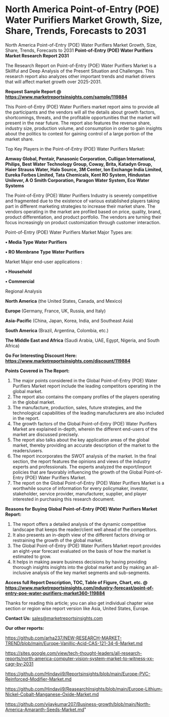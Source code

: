 # North America Point-of-Entry (POE) Water Purifiers Market Growth, Size, Share, Trends, Forecasts to 2031
North America Point-of-Entry (POE) Water Purifiers Market Growth, Size, Share, Trends, Forecasts to 2031
<strong>Point-of-Entry (POE) Water Purifiers Market Research Report 2031</strong>

The Research Report on Point-of-Entry (POE) Water Purifiers Market is a Skillful and Deep Analysis of the Present Situation and Challenges. This research report also analyzes other important trends and market drivers that will affect market growth over 2025-2031.

<strong>Request Sample Report @ <a href=https://www.marketreportsinsights.com/sample/119884>https://www.marketreportsinsights.com/sample/119884</a></strong>

This Point-of-Entry (POE) Water Purifiers market report aims to provide all the participants and the vendors will all the details about growth factors, shortcomings, threats, and the profitable opportunities that the market will present in the near future. The report also features the revenue share, industry size, production volume, and consumption in order to gain insights about the politics to contest for gaining control of a large portion of the market share.

Top Key Players in the Point-of-Entry (POE) Water Purifiers Market:

<strong>Amway Global, Pentair, Panasonic Corporation, Culligan International, Philips, Best Water Technology Group, Coway, Brita, Katadyn Group, Haier Strauss Water, Halo Source, 3M Center, Ion Exchange India Limited, Eureka Forbes Limited, Tata Chemicals, Kent RO System, Hindustan Unilever, A O Smith Corporation, Paragon Water System, Eco Water Systems</strong>

The Point-of-Entry (POE) Water Purifiers Industry is severely competitive and fragmented due to the existence of various established players taking part in different marketing strategies to increase their market share. The vendors operating in the market are profiled based on price, quality, brand, product differentiation, and product portfolio. The vendors are turning their focus increasingly on product customization through customer interaction.

Point-of-Entry (POE) Water Purifiers Market Major Types are:

<strong>• Media Type Water Purifiers

• RO Membrane Type Water Purifiers</strong>

Market Major end-user applications :

<strong>• Household

• Commercial</strong>

Regional Analysis

</u><strong><b>North America</b></strong> (the United States, Canada, and Mexico)

<strong><b>Europe </b></strong>(Germany, France, UK, Russia, and Italy)

<strong><b>Asia-Pacific</b></strong> (China, Japan, Korea, India, and Southeast Asia)

<strong><b>South America</b></strong> (Brazil, Argentina, Colombia, etc.)

<strong><b>The Middle East and Africa</b></strong> (Saudi Arabia, UAE, Egypt, Nigeria, and South Africa)

<strong>Go For Interesting Discount Here: <a href=https://www.marketreportsinsights.com/discount/119884>https://www.marketreportsinsights.com/discount/119884</a></strong>

<strong>Points Covered in The Report:</strong>
<ol>
  <li>The major points considered in the Global Point-of-Entry (POE) Water Purifiers Market report include the leading competitors operating in the global market.</li>
  <li>The report also contains the company profiles of the players operating in the global market.</li>
  <li>The manufacture, production, sales, future strategies, and the technological capabilities of the leading manufacturers are also included in the report.</li>
  <li>The growth factors of the Global Point-of-Entry (POE) Water Purifiers Market are explained in-depth, wherein the different end-users of the market are discussed precisely.</li>
  <li>The report also talks about the key application areas of the global market, thereby providing an accurate description of the market to the readers/users.</li>
  <li>The report incorporates the SWOT analysis of the market. In the final section, the report features the opinions and views of the industry experts and professionals. The experts analyzed the export/import policies that are favorably influencing the growth of the Global Point-of-Entry (POE) Water Purifiers Market.</li>
  <li>The report on the Global Point-of-Entry (POE) Water Purifiers Market is a worthwhile source of information for every policymaker, investor, stakeholder, service provider, manufacturer, supplier, and player interested in purchasing this research document.</li>
</ol>
<strong>Reasons for Buying Global Point-of-Entry (POE) Water Purifiers Market Report:</strong>

<ol>
  <li>The report offers a detailed analysis of the dynamic competitive landscape that keeps the reader/client well ahead of the competitors.</li>
  <li>It also presents an in-depth view of the different factors driving or restraining the growth of the global market.</li>
  <li>The Global Point-of-Entry (POE) Water Purifiers Market report provides an eight-year forecast evaluated on the basis of how the market is estimated to grow.</li>
  <li>It helps in making aware business decisions by having providing thorough insights insights into the global market and by making an all-inclusive analysis of the key market segments and sub-segments.</li>
</ol>
<strong>Access full Report Description, TOC, Table of Figure, Chart, etc. @ <a href=https://www.marketreportsinsights.com/industry-forecast/point-of-entry-poe-water-purifiers-market360-119884>https://www.marketreportsinsights.com/industry-forecast/point-of-entry-poe-water-purifiers-market360-119884</a></strong>


Thanks for reading this article; you can also get individual chapter wise section or region wise report version like Asia, United States, Europe.

<strong>Contact Us:</strong>
sales@marketreportsinsights.com

<strong>Our other reports:</strong>

<a href=https://github.com/arha237/NEW-RESEARCH-MARKET-TREND/blob/main/Europe-Vanillic-Acid-CAS-121-34-6-Market.md>https://github.com/arha237/NEW-RESEARCH-MARKET-TREND/blob/main/Europe-Vanillic-Acid-CAS-121-34-6-Market.md</a>

<a href=https://sites.google.com/view/tech-thought-leaders/all-research-reports/north-america-computer-vision-system-market-to-witness-xx-cagr-by-2031>https://sites.google.com/view/tech-thought-leaders/all-research-reports/north-america-computer-vision-system-market-to-witness-xx-cagr-by-2031</a>

<a href=https://github.com/Hindavii9/Reportsinsights/blob/main/Europe-PVC-Reinforced-Modifier-Market.md>https://github.com/Hindavii9/Reportsinsights/blob/main/Europe-PVC-Reinforced-Modifier-Market.md</a>

<a href=https://github.com/Hindavii9/ReasearchInsights/blob/main/Europe-Lithium-Nickel-Cobalt-Manganese-Oxide-Market.md>https://github.com/Hindavii9/ReasearchInsights/blob/main/Europe-Lithium-Nickel-Cobalt-Manganese-Oxide-Market.md</a>

<a href=https://github.com/vijaykumar207/Business-growth/blob/main/North-America-Amaranth-Seeds-Market.md>https://github.com/vijaykumar207/Business-growth/blob/main/North-America-Amaranth-Seeds-Market.md</a>"
